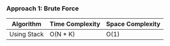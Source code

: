 ### Approach 1: Brute Force

| Algorithm              | Time Complexity          | Space Complexity  |
|----------------------- | ------------------------ | ----------------- |
| Using Stack            | O(N * K)                 | O(1)              |


